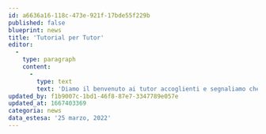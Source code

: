 ```yaml
---
id: a6636a16-118c-473e-921f-17bde55f229b
published: false
blueprint: news
title: 'Tutorial per Tutor'
editor:
  -
    type: paragraph
    content:
      -
        type: text
        text: 'Diamo il benvenuto ai tutor accoglienti e segnaliamo che nella sezione “Toolkit”/”Approfondimenti” è consultabile un breve tutorial di accompagnamento all’ambiente online a voi dedicato e alla funzioni di vostra competenza da svolgere in piattaforma. Auguriamo a tutte e a tutti un buon lavoro!'
updated_by: f1b9007c-1bd1-46f8-87e7-3347789e057e
updated_at: 1667403369
categoria: news
data_estesa: '25 marzo, 2022'
---
```

